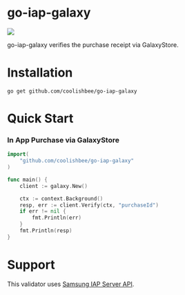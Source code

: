 # go-iap-galaxy

![](https://img.shields.io/badge/golang-1.19-blue.svg?style=flat)

go-iap-galaxy verifies the purchase receipt via GalaxyStore.


# Installation
```
go get github.com/coolishbee/go-iap-galaxy
```

# Quick Start

### In App Purchase via GalaxyStore

```go
import(
    "github.com/coolishbee/go-iap-galaxy"
)

func main() {
	client := galaxy.New()

	ctx := context.Background()
	resp, err := client.Verify(ctx, "purchaseId")
	if err != nil {
		fmt.Println(err)
	}
	fmt.Println(resp)
}
```


# Support

This validator uses [Samsung IAP Server API](https://developer.samsung.com/iap/programming-guide/samsung-iap-server-api.html).